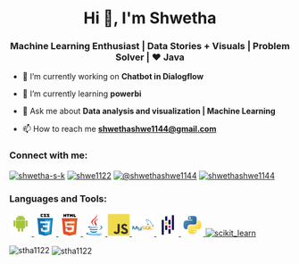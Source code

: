 <h1 align="center">Hi 👋, I'm Shwetha</h1>
<h3 align="center">Machine Learning Enthusiast | Data Stories + Visuals | Problem Solver | ❤️ Java</h3>

- 🔭 I’m currently working on **Chatbot in Dialogflow**

- 🌱 I’m currently learning **powerbi**

<!--- 📝 I regularly write articles on [ffv](ffv) --->

- 💬 Ask me about **Data analysis and visualization | Machine Learning**

- 📫 How to reach me **shwethashwe1144@gmail.com**

<!--- 📄 Know about my experiences [dvfv](dvfv) --->

<!-- ⚡ Fun fact **vfv** -->

<h3 align="left">Connect with me:</h3>
<p align="left">
<a href="https://linkedin.com/in/shwetha-s-k" target="blank"><img align="center" src="https://raw.githubusercontent.com/rahuldkjain/github-profile-readme-generator/master/src/images/icons/Social/linked-in-alt.svg" alt="shwetha-s-k" height="30" width="40" /></a>
<a href="https://kaggle.com/shwe1122" target="blank"><img align="center" src="https://raw.githubusercontent.com/rahuldkjain/github-profile-readme-generator/master/src/images/icons/Social/kaggle.svg" alt="shwe1122" height="30" width="40" /></a>
<a href="https://medium.com/@shwethashwe1144" target="blank"><img align="center" src="https://raw.githubusercontent.com/rahuldkjain/github-profile-readme-generator/master/src/images/icons/Social/medium.svg" alt="@shwethashwe1144" height="30" width="40" /></a>
<a href="https://www.leetcode.com/shwethashwe1144" target="blank"><img align="center" src="https://raw.githubusercontent.com/rahuldkjain/github-profile-readme-generator/master/src/images/icons/Social/leet-code.svg" alt="shwethashwe1144" height="30" width="40" /></a>
</p>

<h3 align="left">Languages and Tools:</h3>
<p align="left"> <a href="https://developer.android.com" target="_blank" rel="noreferrer"> <img src="https://raw.githubusercontent.com/devicons/devicon/master/icons/android/android-original-wordmark.svg" alt="android" width="40" height="40"/> </a> <a href="https://www.w3schools.com/css/" target="_blank" rel="noreferrer"> <img src="https://raw.githubusercontent.com/devicons/devicon/master/icons/css3/css3-original-wordmark.svg" alt="css3" width="40" height="40"/> </a> <a href="https://www.w3.org/html/" target="_blank" rel="noreferrer"> <img src="https://raw.githubusercontent.com/devicons/devicon/master/icons/html5/html5-original-wordmark.svg" alt="html5" width="40" height="40"/> </a> <a href="https://www.java.com" target="_blank" rel="noreferrer"> <img src="https://raw.githubusercontent.com/devicons/devicon/master/icons/java/java-original.svg" alt="java" width="40" height="40"/> </a> <a href="https://developer.mozilla.org/en-US/docs/Web/JavaScript" target="_blank" rel="noreferrer"> <img src="https://raw.githubusercontent.com/devicons/devicon/master/icons/javascript/javascript-original.svg" alt="javascript" width="40" height="40"/> </a> <a href="https://www.mysql.com/" target="_blank" rel="noreferrer"> <img src="https://raw.githubusercontent.com/devicons/devicon/master/icons/mysql/mysql-original-wordmark.svg" alt="mysql" width="40" height="40"/> </a> <a href="https://pandas.pydata.org/" target="_blank" rel="noreferrer"> <img src="https://raw.githubusercontent.com/devicons/devicon/2ae2a900d2f041da66e950e4d48052658d850630/icons/pandas/pandas-original.svg" alt="pandas" width="40" height="40"/> </a> <a href="https://www.python.org" target="_blank" rel="noreferrer"> <img src="https://raw.githubusercontent.com/devicons/devicon/master/icons/python/python-original.svg" alt="python" width="40" height="40"/> </a> <a href="https://scikit-learn.org/" target="_blank" rel="noreferrer"> <img src="https://upload.wikimedia.org/wikipedia/commons/0/05/Scikit_learn_logo_small.svg" alt="scikit_learn" width="40" height="40"/> </a> </p>

<p><img align="left" src="https://github-readme-stats.vercel.app/api/top-langs?username=stha1122&show_icons=true&locale=en&layout=compact" alt="stha1122" /></p>

<p>&nbsp;<img align="center" src="https://github-readme-stats.vercel.app/api?username=stha1122&show_icons=true&locale=en" alt="stha1122" /></p>


